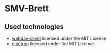 SMV-Brett
===

Used technologies
---
- [webdav-client](https://github.com/perry-mitchell/webdav-client) licensed under the MIT License
- [electron](https://github.com/electron/electron) licensed under the MIT License